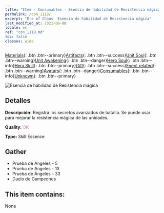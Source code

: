 ```yaml
---
title: "Item - Consumables - Esencia de habilidad de Resistencia mágica"
permalink: /con_1118/
excerpt: "Era of Chaos  Esencia de habilidad de Resistencia mágica"
last_modified_at: 2021-06-08
locale: es
ref: "con_1118.md"
toc: false
classes: wide
---
```

 [Materials](/ItemsES/){: .btn .btn--primary}[Artifacts](/ItemsES/Artifacts/){: .btn .btn--success}[Unit Soul](/ItemsES/UnitSoul/){: .btn .btn--warning}[Unit Awakening](/ItemsES/UnitAwakening/){: .btn .btn--danger}[Hero Soul](/ItemsES/HeroSoul/){: .btn .btn--info}[Hero Skill](/ItemsES/HeroSkill/){: .btn .btn--primary}[Gift](/ItemsES/Gift/){: .btn .btn--success}[Event related](/ItemsES/Events/){: .btn .btn--warning}[Avatars](/ItemsES/Avatars/){: .btn .btn--danger}[Consumables](/ItemsES/Consumables/){: .btn .btn--info}[Unknown](/ItemsES/Unknown/){: .btn .btn--primary}

 ![Esencia de habilidad de Resistencia mágica](/images/t/i_7009.png)

## Detalles
 **Descripción:** Registra los secretos avanzados de batalla. Se puede usar para mejorar la resistencia mágica de las unidades.

 **Quality:** <span style="color: #DA70D6">OK</span>

 **Type:** Skill Essence

## Gather

*    Prueba de Ángeles - 5 
*    Prueba de Ángeles - 13 
*    Prueba de Ángeles - 33 
*    Duelo de Campeones 

## This item contains:

  None

